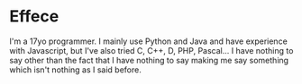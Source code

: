 # Effece
I'm a 17yo programmer.
I mainly use Python and Java and have experience with Javascript, but I've also tried C, C++, D, PHP, Pascal...
I have nothing to say other than the fact that I have nothing to say making me say something which isn't nothing as I said before.

